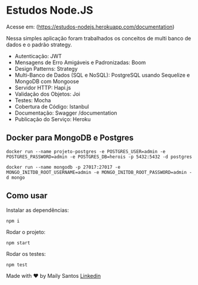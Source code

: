 # Estudos Node.JS

Acesse em: (https://estudos-nodejs.herokuapp.com/documentation)

Nessa simples aplicação foram trabalhados os conceitos de multi banco de dados e o padrão strategy.

- Autenticação: JWT
- Mensagens de Erro Amigáveis e Padronizadas: Boom
- Design Patterns: Strategy
- Multi-Banco de Dados (SQL e NoSQL): PostgreSQL usando Sequelize e MongoDB com Mongoose
- Servidor HTTP: Hapi.js
- Validação dos Objetos: Joi
- Testes: Mocha
- Cobertura de Código: Istanbul
- Documentação: Swagger /documentation
- Publicação do Serviço: Heroku

## Docker para MongoDB e Postgres

```shell
docker run --name projeto-postgres -e POSTGRES_USER=admin -e POSTGRES_PASSWORD=admin -e POSTGRES_DB=herois -p 5432:5432 -d postgres

docker run --name mongodb -p 27017:27017 -e MONGO_INITDB_ROOT_USERNAME=admin -e MONGO_INITDB_ROOT_PASSWORD=admin -d mongo

```

## Como usar

Instalar as dependências:
```shell
npm i
```

Rodar o projeto:
```shell
npm start
```

Rodar os testes:
```shell
npm test
```

Made with :heart: by Maily Santos [Linkedin](https://www.linkedin.com/in/mailysantos/)
